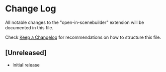 # Change Log

All notable changes to the "open-in-scenebuilder" extension will be documented in this file.

Check [Keep a Changelog](http://keepachangelog.com/) for recommendations on how to structure this file.

## [Unreleased]

- Initial release